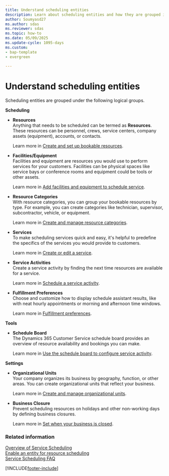 ```yaml
---
title: Understand scheduling entities
description: Learn about scheduling entities and how they are grouped in Dynamics 365 Customer Service.
author: Soumyasd27
ms.author: sdas
ms.reviewer: sdas
ms.topic: how-to 
ms.date: 05/09/2025
ms.update-cycle: 1095-days
ms.custom:
- bap-template
- evergreen
 
---
```


# Understand scheduling entities

Scheduling entities are grouped under the following logical groups.

**Scheduling**

- **Resources** </br>
   Anything that needs to be scheduled can be termed as **Resources**. These resources can be personnel, crews, service centers, company assets (equipment), accounts, or contacts.

     Learn more in [Create and set up bookable resources](resources-service-scheduling.md).

- **Facilities/Equipment**  </br>
   Facilities and equipment are resources you would use to perform services for your customers. Facilities can be physical spaces like service bays or conference rooms and equipment could be tools or other assets.

   Learn more in [Add facilities and equipment to schedule service](add-facilities-equipment-ss-csh.md).

- **Resource Categories** </br>
   With resource categories,  you can group your bookable resources by type. For example, you can create categories like technician, supervisor, subcontractor, vehicle, or equipment.

   Learn more in [Create and manage resource categories](resource-categories-service-scheduling.md).

- **Services**  </br>
   To make scheduling services quick and easy, it's helpful to predefine the specifics of the services you would provide to customers.

  Learn more in [Create or edit a service](create-edit-service-csh.md).

- **Service Activities** </br>
   Create a service activity by finding the next time resources are available for a service.

   Learn more in [Schedule a service activity](../use/schedule-service-activity-csh.md).

- **Fulfillment Preferences** </br>
    Choose and customize how to display schedule assistant results, like with neat hourly appointments or morning and afternoon time windows.

    Learn more in [Fulfillment preferences](../../common-scheduler/fulfillment-preferences.md).

**Tools**

- **Schedule Board** </br>
   The Dynamics 365 Customer Service schedule board provides an overview of resource availability and bookings you can make.

   Learn more in [Use the schedule board to configure service activity](../use/use-schedule-board-configure-service-activity.md).

**Settings**

- **Organizational Units** </br>
   Your company organizes its business by geography, function, or other areas. You can create organizational units that reflect your business.

   Learn more in [Create and manage organizational units](create-org-units-cs-scheduling.md).

- **Business Closure** </br>
   Prevent scheduling resources on holidays and other non-working days by defining business closures. 

   Learn more in [Set when your business is closed](../use/set-when-business-closed-csh.md).


### Related information    

[Overview of Service Scheduling](basics-service-service-scheduling.md#overview-of-service-scheduling)  
[Enable an entity for resource scheduling](entity-schedule-enable.md#enable-an-entity-for-resource-scheduling)  
[Service Scheduling FAQ](service-scheduling-faq.md) 


[!INCLUDE[footer-include](../../includes/footer-banner.md)]
